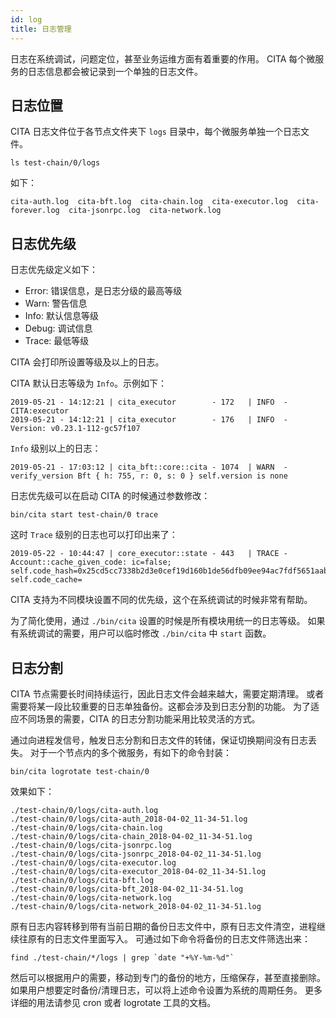 ```yaml
---
id: log
title: 日志管理
---
```


日志在系统调试，问题定位，甚至业务运维方面有着重要的作用。
CITA 每个微服务的日志信息都会被记录到一个单独的日志文件。

## 日志位置

CITA 日志文件位于各节点文件夹下 `logs` 目录中，每个微服务单独一个日志文件。

```shell
ls test-chain/0/logs
```

如下：

```
cita-auth.log  cita-bft.log  cita-chain.log  cita-executor.log  cita-forever.log  cita-jsonrpc.log  cita-network.log
```

## 日志优先级

日志优先级定义如下：

* Error: 错误信息，是日志分级的最高等级
* Warn: 警告信息
* Info: 默认信息等级
* Debug: 调试信息
* Trace: 最低等级

CITA 会打印所设置等级及以上的日志。

CITA 默认日志等级为 `Info`。示例如下：

```
2019-05-21 - 14:12:21 | cita_executor        - 172   | INFO  - CITA:executor
2019-05-21 - 14:12:21 | cita_executor        - 176   | INFO  - Version: v0.23.1-112-gc57f107
```

`Info` 级别以上的日志：

```
2019-05-21 - 17:03:12 | cita_bft::core::cita - 1074  | WARN  - verify_version Bft { h: 755, r: 0, s: 0 } self.version is none
```

日志优先级可以在启动 CITA 的时候通过参数修改：

```
bin/cita start test-chain/0 trace
```

这时 `Trace` 级别的日志也可以打印出来了：

```
2019-05-22 - 10:44:47 | core_executor::state - 443   | TRACE - Account::cache_given_code: ic=false; self.code_hash=0x25cd5cc7338b2d3e0cef19d160b1de56dfb09ee94ac7fdf5651aab5496afa26d, self.code_cache=
```

CITA 支持为不同模块设置不同的优先级，这个在系统调试的时候非常有帮助。

为了简化使用，通过 `./bin/cita` 设置的时候是所有模块用统一的日志等级。
如果有系统调试的需要，用户可以临时修改 `./bin/cita` 中 `start` 函数。

## 日志分割

CITA 节点需要长时间持续运行，因此日志文件会越来越大，需要定期清理。
或者需要将某一段比较重要的日志单独备份。这都会涉及到日志分割的功能。
为了适应不同场景的需要，CITA 的日志分割功能采用比较灵活的方式。

通过向进程发信号，触发日志分割和日志文件的转储，保证切换期间没有日志丢失。
对于一个节点内的多个微服务，有如下的命令封装：

```
bin/cita logrotate test-chain/0
```

效果如下：

```
./test-chain/0/logs/cita-auth.log
./test-chain/0/logs/cita-auth_2018-04-02_11-34-51.log
./test-chain/0/logs/cita-chain.log
./test-chain/0/logs/cita-chain_2018-04-02_11-34-51.log
./test-chain/0/logs/cita-jsonrpc.log
./test-chain/0/logs/cita-jsonrpc_2018-04-02_11-34-51.log
./test-chain/0/logs/cita-executor.log
./test-chain/0/logs/cita-executor_2018-04-02_11-34-51.log
./test-chain/0/logs/cita-bft.log
./test-chain/0/logs/cita-bft_2018-04-02_11-34-51.log
./test-chain/0/logs/cita-network.log
./test-chain/0/logs/cita-network_2018-04-02_11-34-51.log
```

原有日志内容转移到带有当前日期的备份日志文件中，原有日志文件清空，进程继续往原有的日志文件里面写入。
可通过如下命令将备份的日志文件筛选出来：

```
find ./test-chain/*/logs | grep `date "+%Y-%m-%d"`
```

然后可以根据用户的需要，移动到专门的备份的地方，压缩保存，甚至直接删除。
如果用户想要定时备份/清理日志，可以将上述命令设置为系统的周期任务。
更多详细的用法请参见 cron 或者 logrotate 工具的文档。
